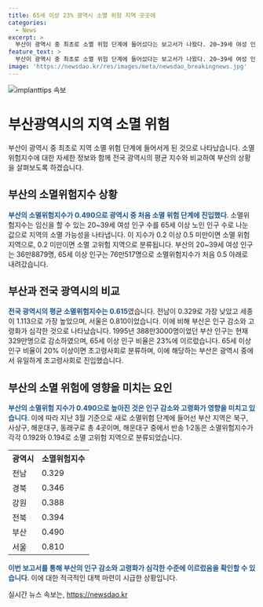 ```yaml
---
title: 65세 이상 23% 광역시 소멸 위험 지역 곳곳에
categories:
  - News
excerpt: >
  부산이 광역시 중 최초로 소멸 위험 단계에 들어섰다는 보고서가 나왔다. 20~39세 여성 인구 대비 65세 이상 노인 인구 수를 나타내는 소멸위험지수가 0.490으로, 처음으로 소멸 위험 단계에 진입했다고 한다. 부산은 인구 감소와 고령화가 심각한 것으로 나타나며, 전국 광역시 평균보다 낮은 지수를 보였다. 특히 해운대구 중 일부 지역은 소멸 고위험 지역으로 분류되었고, 인구 유출과 고령화가 급격히 진행되고 있다고 한다.
feature_text: >
  부산이 광역시 중 최초로 소멸 위험 단계에 들어섰다는 보고서가 나왔다. 20~39세 여성 인구 대비 65세 이상 노인 인구 수를 나타내는 소멸위험지수가 0.490으로, 처음으로 소멸 위험 단계에 진입했다고 한다. 부산은 인구 감소와 고령화가 심각한 것으로 나타나며, 전국 광역시 평균보다 낮은 지수를 보였다. 특히 해운대구 중 일부 지역은 소멸 고위험 지역으로 분류되었고, 인구 유출과 고령화가 급격히 진행되고 있다고 한다.
image: 'https://newsdao.kr/res/images/meta/newsdao_breakingnews.jpg'
---
```


<p><img src="https://newsdao.kr/res/images/meta/newsdao_breakingnews.jpg" alt="implanttips 속보" /></p>

<h1>부산광역시의 지역 소멸 위험</h1>

<p data-ke-size="size16">부산이 광역시 중 최초로 지역 소멸 위험 단계에 들어서게 된 것으로 나타났습니다. 소멸위험지수에 대한 자세한 정보와 함께 전국 광역시의 평균 지수와 비교하여 부산의 상황을 살펴보도록 하겠습니다.</p>

<h2>부산의 소멸위험지수 상황</h2>

<p><b><span style="color: #1a5490;">부산의 소멸위험지수가 0.490으로 광역시 중 처음 소멸 위험 단계에 진입했다</span></b>. 소멸위험지수는 임신을 할 수 있는 20~39세 여성 인구 수를 65세 이상 노인 인구 수로 나눈 값으로 지역의 소멸 가능성을 나타냅니다. 이 지수가 0.2 이상 0.5 미만이면 소멸 위험 지역으로, 0.2 미만이면 소멸 고위험 지역으로 분류됩니다. 부산의 20~39세 여성 인구는 36만8879명, 65세 이상 인구는 76만517명으로 소멸위험지수가 처음 0.5 아래로 내려갔습니다.</p>

<h2>부산과 전국 광역시의 비교</h2>

<p><b><span style="color: #1a5490;">전국 광역시의 평균 소멸위험지수는 0.615</span></b>였습니다. 전남이 0.329로 가장 낮았고 세종이 1.113으로 가장 높았으며, 서울은 0.810이었습니다. 이에 비해 부산은 인구 감소와 고령화가 심각한 것으로 나타났습니다. 1995년 388만3000명이었던 부산 인구는 현재 329만명으로 감소하였으며, 65세 이상 인구 비율은 23%에 이르렀습니다. 65세 이상 인구 비율이 20% 이상이면 초고령사회로 분류하며, 이에 해당하는 부산은 광역시 중에서 유일하게 초고령사회로 진입했습니다.</p>

<h2>부산의 소멸 위험에 영향을 미치는 요인</h2>

<p><b><span style="color: #1a5490;">부산의 소멸위험 지수가 0.490으로 높아진 것은 인구 감소와 고령화가 영향을 미치고 있습니다</span></b>. 이에 따라 지난 3월 기준으로 새로 소멸위험 단계에 들어선 부산 지역은 북구, 사상구, 해운대구, 동래구로 총 4곳이며, 해운대구 중에서 반송 1·2동은 소멸위험지수가 각각 0.192와 0.194로 소멸 고위험 지역으로 분류되었습니다.</p>

<table>
  <tr>
    <th><b>광역시</b></th>
    <th><b>소멸위험지수</b></th>
  </tr>
  <tr>
    <td>전남</td>
    <td>0.329</td>
  </tr>
  <tr>
    <td>경북</td>
    <td>0.346</td>
  </tr>
  <tr>
    <td>강원</td>
    <td>0.388</td>
  </tr>
  <tr>
    <td>전북</td>
    <td>0.394</td>
  </tr>
  <tr>
    <td>부산</td>
    <td>0.490</td>
  </tr>
  <tr>
    <td>서울</td>
    <td>0.810</td>
  </tr>
</table>

<p><b><span style="color: #1a5490;">이번 보고서를 통해 부산의 인구 감소와 고령화가 심각한 수준에 이르렀음을 확인할 수 있습니다</span></b>. 이에 대한 적극적인 대책 마련이 시급한 상황입니다.</p>
실시간 뉴스 속보는, <a href="https://newsdao.kr" rel="dofollow">https://newsdao.kr</a>


